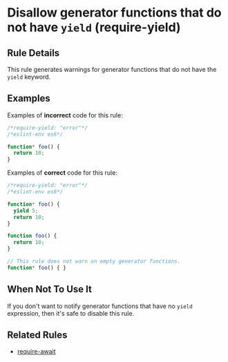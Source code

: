 # Disallow generator functions that do not have `yield` (require-yield)

## Rule Details

This rule generates warnings for generator functions that do not have the `yield` keyword.

## Examples

Examples of **incorrect** code for this rule:

```js
/*require-yield: "error"*/
/*eslint-env es6*/

function* foo() {
  return 10;
}
```

Examples of **correct** code for this rule:

```js
/*require-yield: "error"*/
/*eslint-env es6*/

function* foo() {
  yield 5;
  return 10;
}

function foo() {
  return 10;
}

// This rule does not warn on empty generator functions.
function* foo() { }
```

## When Not To Use It

If you don't want to notify generator functions that have no `yield` expression, then it's safe to disable this rule.

## Related Rules

* [require-await](require-await.md)
